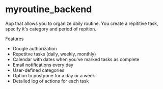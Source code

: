 # myroutine_backend

App that allows you to organize daily routine. You create a repititive task, specify it's category and period of repition.

Features
- Google authorization
- Repetitve tasks (daily, weekly, monthly)
- Calendar with dates when you've marked tasks as complete
- Email notifications every day 
- User-defined categories
- Option to postpone for a day or a week
- Detailed log of actions for each task
